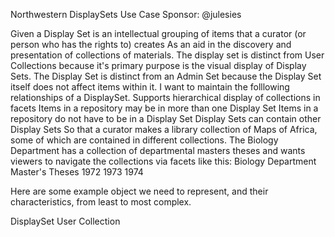 Northwestern DisplaySets Use Case
Sponsor: @julesies

Given a Display Set is an intellectual grouping of items that a curator (or person who has the rights to) creates
As an aid in the discovery and presentation of collections of materials. 
The display set is distinct from User Collections because it's primary purpose is the visual display of Display Sets. The Display Set is distinct from an Admin Set because the Display Set itself does not affect items within it. 
I want to maintain the folllowing relationships of a DisplaySet.
  Supports hierarchical display of collections in facets
  Items in a repository may be in more than one Display Set
  Items in a repository do not have to be in a Display Set
  Display Sets can contain other Display Sets
So that a curator makes a library collection of Maps of Africa, some of which are contained in different collections. 
The Biology Department has a collection of departmental masters theses and wants viewers to navigate the collections via facets like this:
  Biology Department
    Master's Theses
      1972
      1973
      1974

Here are some example object we need to represent, and their characteristics, from least to most complex.

DisplaySet
User Collection
